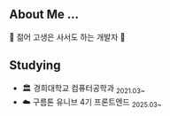 ## About Me ...
🥰 젊어 고생은 사서도 하는 개발자 🥰

## Studying
- 🏛️ 경희대학교 컴퓨터공학과 <sub>2021.03~</sub>
- ☁️ 구름톤 유니브 4기 프론트엔드 <sub>2025.03~</sub>

<!--
**somyonn/somyonn** is a ✨ _special_ ✨ repository because its `README.md` (this file) appears on your GitHub profile.

Here are some ideas to get you started:

- 🔭 I’m currently working on ...
- 🌱 I’m currently learning ...
- 👯 I’m looking to collaborate on ...
- 🤔 I’m looking for help with ...
- 💬 Ask me about ...
- 📫 How to reach me: ...
- 😄 Pronouns: ...
- ⚡ Fun fact: ...
-->
